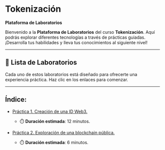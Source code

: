 # Tokenización 

**Plataforma de Laboratorios**

Bienvenido a la **Plataforma de Laboratorios** del curso **Tokenización**. Aquí podrás explorar diferentes tecnologías a través de prácticas guiadas. ¡Desarrolla tus habilidades y lleva tus conocimientos al siguiente nivel!

---

## 🌟 **Lista de Laboratorios**

Cada uno de estos laboratorios está diseñado para ofrecerte una experiencia práctica. Haz clic en los enlaces para comenzar.

---
 
## Índice:
 - [Práctica 1. Creación de una ID Web3.](./Capítulo1/README.md)
   - ⏱️ **Duración estimada**: 12 minutos.

 - [Práctica 2. Exploración de una blockchain pública.](./Capítulo2/README.md)
   - ⏱️ **Duración estimada**: 6 minutos.
